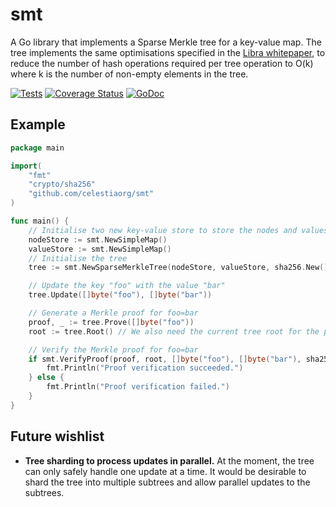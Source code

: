 # smt

A Go library that implements a Sparse Merkle tree for a key-value map. The tree implements the same optimisations specified in the [Libra whitepaper][libra whitepaper], to reduce the number of hash operations required per tree operation to O(k) where k is the number of non-empty elements in the tree.

[![Tests](https://github.com/celestiaorg/smt/actions/workflows/test.yml/badge.svg)](https://github.com/celestiaorg/smt/actions/workflows/test.yml)
[![Coverage Status](https://coveralls.io/repos/github/celestiaorg/smt/badge.svg?branch=master)](https://coveralls.io/github/celestiaorg/smt?branch=master)
[![GoDoc](https://godoc.org/github.com/celestiaorg/smt?status.svg)](https://godoc.org/github.com/celestiaorg/smt)

## Example

```go
package main

import(
    "fmt"
    "crypto/sha256"
    "github.com/celestiaorg/smt"
)

func main() {
    // Initialise two new key-value store to store the nodes and values of the tree
    nodeStore := smt.NewSimpleMap()
    valueStore := smt.NewSimpleMap()
    // Initialise the tree
    tree := smt.NewSparseMerkleTree(nodeStore, valueStore, sha256.New())

    // Update the key "foo" with the value "bar"
    tree.Update([]byte("foo"), []byte("bar"))

    // Generate a Merkle proof for foo=bar
    proof, _ := tree.Prove([]byte("foo"))
    root := tree.Root() // We also need the current tree root for the proof

    // Verify the Merkle proof for foo=bar
    if smt.VerifyProof(proof, root, []byte("foo"), []byte("bar"), sha256.New()) {
        fmt.Println("Proof verification succeeded.")
    } else {
        fmt.Println("Proof verification failed.")
    }
}
```

## Future wishlist

- **Tree sharding to process updates in parallel.** At the moment, the tree can only safely handle one update at a time. It would be desirable to shard the tree into multiple subtrees and allow parallel updates to the subtrees.

[libra whitepaper]: https://diem-developers-components.netlify.app/papers/the-diem-blockchain/2020-05-26.pdf
